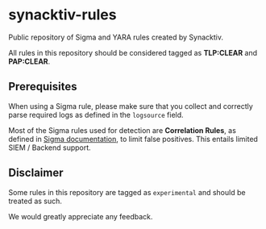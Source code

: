 # synacktiv-rules

Public repository of Sigma and YARA rules created by Synacktiv.

All rules in this repository should be considered tagged as **TLP:CLEAR** and **PAP:CLEAR**.

## Prerequisites

When using a Sigma rule, please make sure that you collect and correctly parse required logs as defined in the `logsource` field.

Most of the Sigma rules used for detection are **Correlation Rules**, as defined in [Sigma documentation](https://sigmahq.io/docs/meta/correlations.html), to limit false positives. This entails limited SIEM / Backend support.

## Disclaimer

Some rules in this repository are tagged as `experimental` and should be treated as such.

We would greatly appreciate any feedback.
